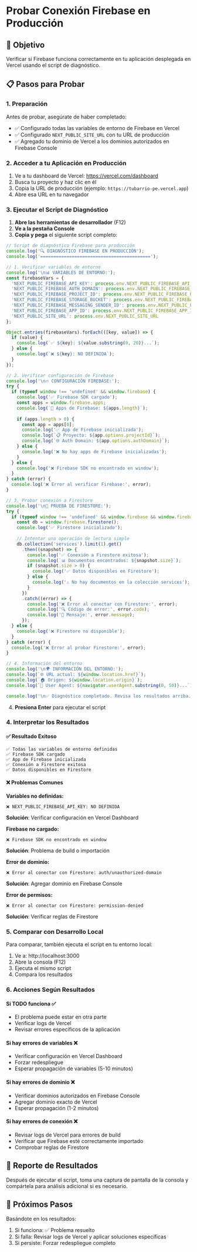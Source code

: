 # Probar Conexión Firebase en Producción

## 🎯 Objetivo

Verificar si Firebase funciona correctamente en tu aplicación desplegada en Vercel usando el script de diagnóstico.

## 📋 Pasos para Probar

### 1. Preparación

Antes de probar, asegúrate de haber completado:
- ✅ Configurado todas las variables de entorno de Firebase en Vercel
- ✅ Configurado `NEXT_PUBLIC_SITE_URL` con tu URL de producción
- ✅ Agregado tu dominio de Vercel a los dominios autorizados en Firebase Console

### 2. Acceder a tu Aplicación en Producción

1. Ve a tu dashboard de Vercel: https://vercel.com/dashboard
2. Busca tu proyecto y haz clic en él
3. Copia la URL de producción (ejemplo: `https://tubarrio-pe.vercel.app`)
4. Abre esa URL en tu navegador

### 3. Ejecutar el Script de Diagnóstico

1. **Abre las herramientas de desarrollador** (F12)
2. **Ve a la pestaña Console**
3. **Copia y pega** el siguiente script completo:

```javascript
// Script de diagnóstico Firebase para producción
console.log('🔍 DIAGNÓSTICO FIREBASE EN PRODUCCIÓN');
console.log('==========================================');

// 1. Verificar variables de entorno
console.log('\n📊 VARIABLES DE ENTORNO:');
const firebaseVars = {
  'NEXT_PUBLIC_FIREBASE_API_KEY': process.env.NEXT_PUBLIC_FIREBASE_API_KEY,
  'NEXT_PUBLIC_FIREBASE_AUTH_DOMAIN': process.env.NEXT_PUBLIC_FIREBASE_AUTH_DOMAIN,
  'NEXT_PUBLIC_FIREBASE_PROJECT_ID': process.env.NEXT_PUBLIC_FIREBASE_PROJECT_ID,
  'NEXT_PUBLIC_FIREBASE_STORAGE_BUCKET': process.env.NEXT_PUBLIC_FIREBASE_STORAGE_BUCKET,
  'NEXT_PUBLIC_FIREBASE_MESSAGING_SENDER_ID': process.env.NEXT_PUBLIC_FIREBASE_MESSAGING_SENDER_ID,
  'NEXT_PUBLIC_FIREBASE_APP_ID': process.env.NEXT_PUBLIC_FIREBASE_APP_ID,
  'NEXT_PUBLIC_SITE_URL': process.env.NEXT_PUBLIC_SITE_URL
};

Object.entries(firebaseVars).forEach(([key, value]) => {
  if (value) {
    console.log(`✅ ${key}: ${value.substring(0, 20)}...`);
  } else {
    console.log(`❌ ${key}: NO DEFINIDA`);
  }
});

// 2. Verificar configuración de Firebase
console.log('\n🔥 CONFIGURACIÓN FIREBASE:');
try {
  if (typeof window !== 'undefined' && window.firebase) {
    console.log('✅ Firebase SDK cargado');
    const apps = window.firebase.apps;
    console.log(`📱 Apps de Firebase: ${apps.length}`);
    
    if (apps.length > 0) {
      const app = apps[0];
      console.log('✅ App de Firebase inicializada');
      console.log(`📋 Proyecto: ${app.options.projectId}`);
      console.log(`🌐 Auth Domain: ${app.options.authDomain}`);
    } else {
      console.log('❌ No hay apps de Firebase inicializadas');
    }
  } else {
    console.log('❌ Firebase SDK no encontrado en window');
  }
} catch (error) {
  console.log('❌ Error al verificar Firebase:', error);
}

// 3. Probar conexión a Firestore
console.log('\n💾 PRUEBA DE FIRESTORE:');
try {
  if (typeof window !== 'undefined' && window.firebase && window.firebase.firestore) {
    const db = window.firebase.firestore();
    console.log('✅ Firestore inicializado');
    
    // Intentar una operación de lectura simple
    db.collection('services').limit(1).get()
      .then((snapshot) => {
        console.log('✅ Conexión a Firestore exitosa');
        console.log(`📊 Documentos encontrados: ${snapshot.size}`);
        if (snapshot.size > 0) {
          console.log('✅ Datos disponibles en Firestore');
        } else {
          console.log('⚠️ No hay documentos en la colección services');
        }
      })
      .catch((error) => {
        console.log('❌ Error al conectar con Firestore:', error);
        console.log('🔍 Código de error:', error.code);
        console.log('📝 Mensaje:', error.message);
      });
  } else {
    console.log('❌ Firestore no disponible');
  }
} catch (error) {
  console.log('❌ Error al probar Firestore:', error);
}

// 4. Información del entorno
console.log('\n🌍 INFORMACIÓN DEL ENTORNO:');
console.log(`🌐 URL actual: ${window.location.href}`);
console.log(`🏠 Origen: ${window.location.origin}`);
console.log(`📱 User Agent: ${navigator.userAgent.substring(0, 50)}...`);

console.log('\n✅ Diagnóstico completado. Revisa los resultados arriba.');
```

4. **Presiona Enter** para ejecutar el script

### 4. Interpretar los Resultados

#### ✅ **Resultado Exitoso**
```
✅ Todas las variables de entorno definidas
✅ Firebase SDK cargado
✅ App de Firebase inicializada
✅ Conexión a Firestore exitosa
✅ Datos disponibles en Firestore
```

#### ❌ **Problemas Comunes**

**Variables no definidas:**
```
❌ NEXT_PUBLIC_FIREBASE_API_KEY: NO DEFINIDA
```
**Solución**: Verificar configuración en Vercel Dashboard

**Firebase no cargado:**
```
❌ Firebase SDK no encontrado en window
```
**Solución**: Problema de build o importación

**Error de dominio:**
```
❌ Error al conectar con Firestore: auth/unauthorized-domain
```
**Solución**: Agregar dominio en Firebase Console

**Error de permisos:**
```
❌ Error al conectar con Firestore: permission-denied
```
**Solución**: Verificar reglas de Firestore

### 5. Comparar con Desarrollo Local

Para comparar, también ejecuta el script en tu entorno local:

1. Ve a: http://localhost:3000
2. Abre la consola (F12)
3. Ejecuta el mismo script
4. Compara los resultados

### 6. Acciones Según Resultados

#### Si TODO funciona ✅
- El problema puede estar en otra parte
- Verificar logs de Vercel
- Revisar errores específicos de la aplicación

#### Si hay errores de variables ❌
- Verificar configuración en Vercel Dashboard
- Forzar redespliegue
- Esperar propagación de variables (5-10 minutos)

#### Si hay errores de dominio ❌
- Verificar dominios autorizados en Firebase Console
- Agregar dominio exacto de Vercel
- Esperar propagación (1-2 minutos)

#### Si hay errores de conexión ❌
- Revisar logs de Vercel para errores de build
- Verificar que Firebase esté correctamente importado
- Comprobar reglas de Firestore

## 📝 Reporte de Resultados

Después de ejecutar el script, toma una captura de pantalla de la consola y compártela para análisis adicional si es necesario.

## 🔄 Próximos Pasos

Basándote en los resultados:
1. Si funciona: ✅ Problema resuelto
2. Si falla: Revisar logs de Vercel y aplicar soluciones específicas
3. Si persiste: Forzar redespliegue completo